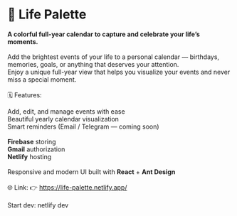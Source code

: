 # 🌈 Life Palette

**A colorful full-year calendar to capture and celebrate your life’s moments.**
<br/>
<br/>
Add the brightest events of your life to a personal calendar — birthdays, memories, goals, or anything that deserves your attention.<br/>
Enjoy a unique full-year view that helps you visualize your events and never miss a special moment.
<br/>
<br/>
🗓️ Features:

Add, edit, and manage events with ease<br/>
Beautiful yearly calendar visualization<br/>
Smart reminders (Email / Telegram — coming soon)<br/>
<br/>
**Firebase** storing<br/>
**Gmail** authorization<br/>
**Netlify** hosting<br/>
<br/>
Responsive and modern UI built with **React** + **Ant Design**<br/>
<br/>
🌐 Link:
👉 https://life-palette.netlify.app/
<br/>
<br/>
Start dev: netlify dev
